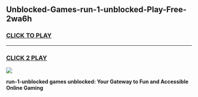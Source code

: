 
## Unblocked-Games-run-1-unblocked-Play-Free-2wa6h
<h3>
<a href="https://premium76.site?title=run-1-unblocked&ref=10A">CLICK TO PLAY</a></h3>
<hr>

<h3>
<a href="https://premium76.site?title=run-1-unblocked&ref=10A">CLICK 2 PLAY</a>
  
</h3>

<a href="https://premium76.site?title=run-1-unblocked&ref=10A"><img src="https://clearcache.store/games.png"></a>


**run-1-unblocked games unblocked: Your Gateway to Fun and Accessible Online Gaming**
